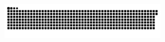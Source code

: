 <picture>
  <source media="(prefers-color-scheme: dark)" srcset="https://raw.githubusercontent.com/MarineHakobyan/MarineHakobyan/40a7630852b1e8a586f8832428a5bc8fb01aa8ed/github-contribution-grid-snake-dark.svg" />
  <source media="(prefers-color-scheme: light)" srcset="https://raw.githubusercontent.com/MarineHakobyan/MarineHakobyan/40a7630852b1e8a586f8832428a5bc8fb01aa8ed/github-contribution-grid-snake.svg" />
  <img alt="github-snake" src="https://raw.githubusercontent.com/MarineHakobyan/MarineHakobyan/40a7630852b1e8a586f8832428a5bc8fb01aa8ed/github-contribution-grid-snake-dark.svg" />
</picture>
